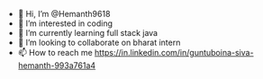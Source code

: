 - 👋 Hi, I’m @Hemanth9618
- 👀 I’m interested in coding
- 🌱 I’m currently learning full stack java
- 💞️ I’m looking to collaborate on bharat intern
- 📫 How to reach me https://in.linkedin.com/in/guntuboina-siva-hemanth-993a761a4

<!---
Hemanth9618/Hemanth9618 is a ✨ special ✨ repository because its `README.md` (this file) appears on your GitHub profile.
You can click the Preview link to take a look at your changes.
--->
